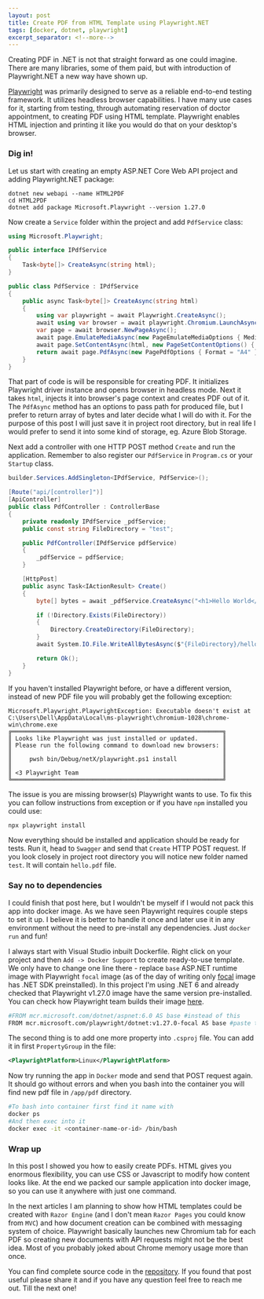```yaml
---
layout: post
title: Create PDF from HTML Template using Playwright.NET
tags: [docker, dotnet, playwright]
excerpt_separator: <!--more-->
---
```


Creating PDF in .NET is not that straight forward as one could imagine. There are many libraries, some of them paid, but with introduction of Playwright.NET a new way have shown up.
<!--more-->

[Playwright](https://playwright.dev/dotnet) was primarily designed to serve as a reliable end-to-end testing framework. It utilizes headless browser capabilities. I have many use cases for it, starting from testing, through automating reservation of doctor appointment, to creating PDF using HTML template. Playwright enables HTML injection and printing it like you would do that on your desktop's browser.

### Dig in!
Let us start with creating an empty ASP.NET Core Web API project and adding Playwright.NET package:
```
dotnet new webapi --name HTML2PDF
cd HTML2PDF
dotnet add package Microsoft.Playwright --version 1.27.0
```
Now create a `Service` folder within the project and add `PdfService` class:
```csharp
using Microsoft.Playwright;

public interface IPdfService
{
    Task<byte[]> CreateAsync(string html);
}

public class PdfService : IPdfService
{
    public async Task<byte[]> CreateAsync(string html)
    {
        using var playwright = await Playwright.CreateAsync();
        await using var browser = await playwright.Chromium.LaunchAsync(new BrowserTypeLaunchOptions { Headless = true });
        var page = await browser.NewPageAsync();
        await page.EmulateMediaAsync(new PageEmulateMediaOptions { Media = Media.Screen });
        await page.SetContentAsync(html, new PageSetContentOptions() { WaitUntil = WaitUntilState.Load });
        return await page.PdfAsync(new PagePdfOptions { Format = "A4" });
    }
}
```
That part of code is will be responsible for creating PDF. It initializes Playwright driver instance and opens browser in headless mode. Next it takes `html`, injects it into browser's page context and creates PDF out of it. The `PdfAsync` method has an options to pass path for produced file, but I prefer to return array of bytes and later decide what I will do with it. For the purpose of this post I will just save it in project root directory, but in real life I would prefer to send it into some kind of storage, eg. Azure Blob Storage.

Next add a controller with one HTTP POST method `Create` and run the application. Remember to also register our `PdfService` in `Program.cs` or your `Startup` class.
```csharp
builder.Services.AddSingleton<IPdfService, PdfService>();
```

```csharp
[Route("api/[controller]")]
[ApiController]
public class PdfController : ControllerBase
{
    private readonly IPdfService _pdfService;
    public const string FileDirectory = "test";

    public PdfController(IPdfService pdfService)
    {
        _pdfService = pdfService;
    }

    [HttpPost]
    public async Task<IActionResult> Create()
    {
        byte[] bytes = await _pdfService.CreateAsync("<h1>Hello World</h1>");

        if (!Directory.Exists(FileDirectory))
        {
            Directory.CreateDirectory(FileDirectory);
        }
        await System.IO.File.WriteAllBytesAsync($"{FileDirectory}/hello.pdf", bytes);

        return Ok();
    }
}
```

If you haven't installed Playwright before, or have a different version, instead of new PDF file you will probably get the following exception:
```
Microsoft.Playwright.PlaywrightException: Executable doesn't exist at C:\Users\Dell\AppData\Local\ms-playwright\chromium-1028\chrome-win\chrome.exe
╔════════════════════════════════════════════════════════════╗
║ Looks like Playwright was just installed or updated.       ║
║ Please run the following command to download new browsers: ║
║                                                            ║
║     pwsh bin/Debug/netX/playwright.ps1 install             ║
║                                                            ║
║ <3 Playwright Team                                         ║
╚════════════════════════════════════════════════════════════╝
```
The issue is you are missing browser(s) Playwright wants to use. To fix this you can follow instructions from exception or if you have `npm` installed you could use:
```powershell
npx playwright install
```
Now everything should be installed and application should be ready for tests. Run it, head to `Swagger` and send that `Create` HTTP POST request. If you look closely in project root directory you will notice new folder named `test`. It will contain `hello.pdf` file.

### Say no to dependencies

I could finish that post here, but I wouldn't be myself if I would not pack this app into docker image. As we have seen Playwright requires couple steps to set it up. I believe it is better to handle it once and later use it in any environment without the need to pre-install any dependencies. Just `docker run` and fun!

I always start with Visual Studio inbuilt Dockerfile. Right click on your project and then `Add -> Docker Support` to create ready-to-use template. We only have to change one line there - replace `base` ASP.NET runtime image with Playwright `focal` image (as of the day of writing only [focal](https://playwright.dev/dotnet/docs/docker) image has .NET SDK preinstalled). In this project I'm using .NET 6 and already checked that Playwright v1.27.0 image have the same version pre-installed. You can check how Playwright team builds their image [here](https://github.com/microsoft/playwright-dotnet/tree/main/utils/docker).

```bash
#FROM mcr.microsoft.com/dotnet/aspnet:6.0 AS base #instead of this
FROM mcr.microsoft.com/playwright/dotnet:v1.27.0-focal AS base #paste this
```

The second thing is to add one more property into `.csproj` file. You can add it in first `PropertyGroup` in the file:
```xml
<PlaywrightPlatform>Linux</PlaywrightPlatform>
```
Now try running the app in `Docker` mode and send that POST request again. It should go without errors and when you bash into the container you will find new pdf file in `/app/pdf` directory.

```bash
#To bash into container first find it name with
docker ps
#And then exec into it
docker exec -it <container-name-or-id> /bin/bash
```

### Wrap up
In this post I showed you how to easily create PDFs. HTML gives you enormous flexibility, you can use CSS or Javascript to modify how content looks like. At the end we packed our sample application into docker image, so you can use it anywhere with just one command.

In the next articles I am planning to show how HTML templates could be created with `Razor Engine` (and I don't mean `Razor Pages` you could know from `MVC`) and how document creation can be combined with messaging system of choice. Playwright basically launches new Chromium tab for each PDF so creating new documents with API requests might not be the best idea. Most of you probably joked about Chrome memory usage more than once.

You can find complete source code in the [repository](https://github.com/pbakun/html-to-pdf/tree/pdf-from-html-post). If you found that post useful please share it and if you have any question feel free to reach me out. Till the next one!